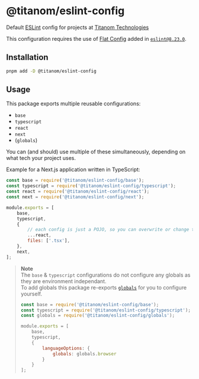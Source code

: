 # @titanom/eslint-config

Default [ESLint](https://eslint.org/) config for projects at [Titanom Technologies](https://titanom.com/)

This configuration requires the use of [Flat Config](https://eslint.org/docs/latest/use/configure/configuration-files-new) added in [`eslint@8.23.0`](https://www.npmjs.com/package/eslint/v/8.23.0).

## Installation

```sh
pnpm add -D @titanom/eslint-config
```

## Usage

This package exports multiple reusable configurations:
- `base`
- `typescript`
- `react`
- `next`
- (`globals`)

You can (and should) use multiple of these simultaneously, depending on what tech your project uses.

Example for a Next.js application written in TypeScript:
```js
const base = require('@titanom/eslint-config/base');
const typescript = require('@titanom/eslint-config/typescript');
const react = require('@titanom/eslint-config/react');
const next = require('@titanom/eslint-config/next');

module.exports = [
    base,
    typescript,
    {
        // each config is just a POJO, so you can overwrite or change the config however you like
        ...react,
        files: ['.tsx'],
    },
    next,
];
```

> **Note**  
> The `base` & `typescript` configurations do not configure any globals as they are environment independant.  
> To add globals this package re-exports [`globals`](https://www.npmjs.com/package/globals) for you to configure yourself.
> ```js
> const base = require('@titanom/eslint-config/base');
> const typescript = require('@titanom/eslint-config/typescript');
> const globals = require('@titanom/eslint-config/globals');
> 
> module.exports = [
>     base,
>     typescript,
>     {
>         languageOptions: {
>             globals: globals.browser 
>         }
>     }
> ];
> ```

